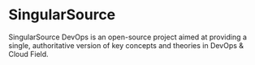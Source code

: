 # SingularSource
SingularSource DevOps is an open-source project aimed at providing a single, authoritative version of key concepts and theories in DevOps &amp; Cloud Field.
